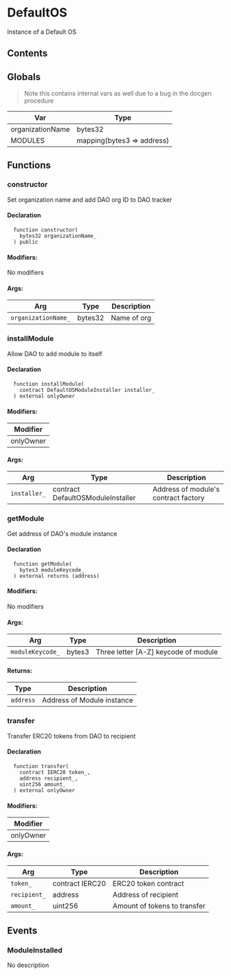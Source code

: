 # DefaultOS


Instance of a Default OS


## Contents
<!-- START doctoc -->
<!-- END doctoc -->

## Globals

> Note this contains internal vars as well due to a bug in the docgen procedure

| Var | Type |
| --- | --- |
| organizationName | bytes32 |
| MODULES | mapping(bytes3 => address) |



## Functions

### constructor
Set organization name and add DAO org ID to DAO tracker



#### Declaration
```solidity
  function constructor(
    bytes32 organizationName_
  ) public
```

#### Modifiers:
No modifiers

#### Args:
| Arg | Type | Description |
| --- | --- | --- |
|`organizationName_` | bytes32 | Name of org

### installModule
Allow DAO to add module to itself



#### Declaration
```solidity
  function installModule(
    contract DefaultOSModuleInstaller installer_
  ) external onlyOwner
```

#### Modifiers:
| Modifier |
| --- |
| onlyOwner |

#### Args:
| Arg | Type | Description |
| --- | --- | --- |
|`installer_` | contract DefaultOSModuleInstaller | Address of module's contract factory

### getModule
Get address of DAO's module instance



#### Declaration
```solidity
  function getModule(
    bytes3 moduleKeycode_
  ) external returns (address)
```

#### Modifiers:
No modifiers

#### Args:
| Arg | Type | Description |
| --- | --- | --- |
|`moduleKeycode_` | bytes3 | Three letter [A-Z] keycode  of module

#### Returns:
| Type | Description |
| --- | --- |
|`address` | Address of Module instance
### transfer
Transfer ERC20 tokens from DAO to recipient 



#### Declaration
```solidity
  function transfer(
    contract IERC20 token_,
    address recipient_,
    uint256 amount_
  ) external onlyOwner
```

#### Modifiers:
| Modifier |
| --- |
| onlyOwner |

#### Args:
| Arg | Type | Description |
| --- | --- | --- |
|`token_` | contract IERC20 | ERC20 token contract
|`recipient_` | address | Address of recipient
|`amount_` | uint256 | Amount of tokens to transfer



## Events

### ModuleInstalled
No description

  


